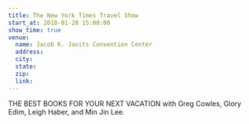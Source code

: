 ```yaml
---
title: The New York Times Travel Show
start_at: 2018-01-28 15:00:00
show_time: true
venue:
  name: Jacob K. Javits Convention Center
  address:
  city:
  state:
  zip:
  link:
---
```



THE BEST BOOKS FOR YOUR NEXT VACATION with Greg Cowles, Glory Edim, Leigh Haber, and Min Jin Lee.&nbsp;